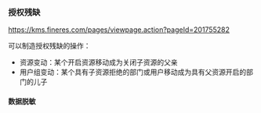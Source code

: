 
### 授权残缺


https://kms.fineres.com/pages/viewpage.action?pageId=201755282

可以制造授权残缺的操作：
-   资源变动：某个开启资源移动成为关闭子资源的父亲
-   用户组变动：某个具有子资源拒绝的部门或用户移动成为具有父资源开启的部门的儿子


#### 数据脱敏
